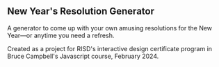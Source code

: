 ## New Year's Resolution Generator

A generator to come up with your own amusing resolutions for the New Year—or anytime you need a refresh.

Created as a project for RISD's interactive design certificate program in Bruce Campbell's Javascript course, February 2024.

